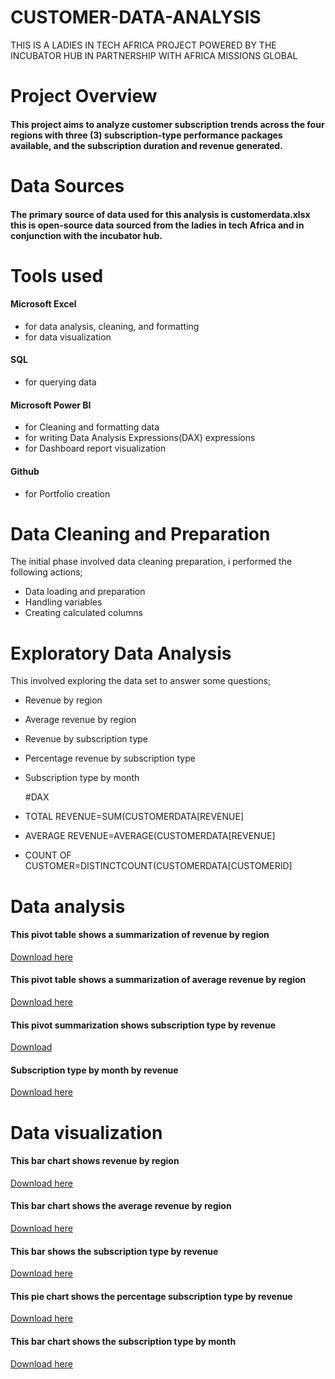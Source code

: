 # CUSTOMER-DATA-ANALYSIS
THIS IS A LADIES IN TECH AFRICA PROJECT POWERED BY THE INCUBATOR HUB IN PARTNERSHIP WITH AFRICA MISSIONS GLOBAL

# Project Overview
#### This project aims to analyze customer subscription trends across the  four regions with three (3) subscription-type performance packages available, and the subscription duration and revenue generated.

# Data Sources
#### The primary source of data used for this analysis is customerdata.xlsx this is open-source data sourced from the ladies in tech Africa and in conjunction with the incubator hub.

# Tools used
#### Microsoft Excel
- for data analysis, cleaning, and formatting
- for data visualization

#### SQL
- for querying data

#### Microsoft Power BI
- for Cleaning and formatting data
- for writing Data Analysis Expressions(DAX) expressions
- for Dashboard  report visualization

#### Github
- for Portfolio creation

# Data Cleaning and Preparation
The initial phase involved data cleaning preparation, i performed the following actions;
- Data loading and preparation
- Handling variables
- Creating calculated columns

# Exploratory Data Analysis
This involved exploring the data set to answer some questions;
- Revenue by region
- Average revenue by region
- Revenue by subscription type
- Percentage revenue by subscription type
- Subscription type by month
  
  
  #DAX
- TOTAL REVENUE=SUM(CUSTOMERDATA[REVENUE]
- AVERAGE REVENUE=AVERAGE(CUSTOMERDATA[REVENUE]
- COUNT OF CUSTOMER=DISTINCTCOUNT(CUSTOMERDATA[CUSTOMERID]


# Data analysis
#### This pivot table shows a summarization of revenue by region
[Download here](https://docs.google.com/document/d/1bS1sKso_CvzDvMfL4hFwMiTqA_h2JgOe/edit)

#### This pivot table shows a summarization of average revenue by region
[Download here](https://docs.google.com/document/d/1vKd1l8JQ6hCAxFpyOMqnLp1xdWBaRQUi/edit)

#### This pivot summarization shows subscription type by revenue
[Download](https://docs.google.com/document/d/1iDlwJVI873ulKDE0ZV2O48DkPqlcy9z0/edit)

#### Subscription type by month by revenue
[Download here](https://docs.google.com/document/d/1ig1QpJQa8VYQmW_nyzTcH64gEEHGFvvy/edit)


# Data visualization
#### This bar chart shows revenue by region
[Download here](https://docs.google.com/document/d/1fyRiwhFOOJirWGItYd4ouJ3ij8WDUhb0/edit)

#### This bar chart shows the average revenue by region
[Download here](https://docs.google.com/document/d/1VbTl-8nFyJJkpqVkB5ERk1AB4qC7dRfN/edit)

#### This bar shows the subscription type by revenue
[Download here](https://docs.google.com/document/d/1iDlwJVI873ulKDE0ZV2O48DkPqlcy9z0/edit)

#### This pie chart shows the percentage subscription type by revenue
[Download here](https://docs.google.com/document/d/1_Hjjej_mcdptUYsIPb5dIsj8WeUBKtEj/edit)

#### This bar chart shows the subscription type by month
[Download here](https://docs.google.com/document/d/1vovs4spunrfhwfPVisJlGRe2b3i-FVg7/edit)



